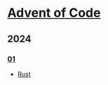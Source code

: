 <!--
SPDX-FileCopyrightText: 2024 László Vaskó <vlaci@fastmail.com>

SPDX-License-Identifier: EUPL-1.2
-->

# [Advent of Code](https://adventofcode.com/)

## 2024

### [01](2024/01)
* [Rust](2024/01/src/main.rs)
